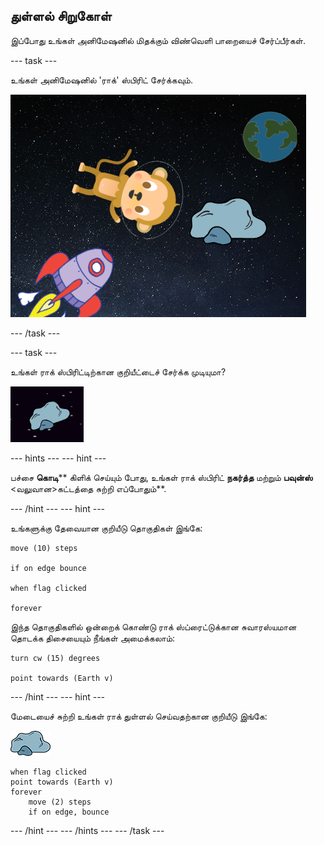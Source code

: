 ## துள்ளல் சிறுகோள்

இப்போது உங்கள் அனிமேஷனில் மிதக்கும் விண்வெளி பாறையைச் சேர்ப்பீர்கள்.

\--- task \---

உங்கள் அனிமேஷனில் 'ராக்' ஸ்பிரிட் சேர்க்கவும்.

![ஒரு ராக் ஸ்பிரிட் சேர்க்கிறது](images/space-rock-sprite.png)

\--- /task \---

\--- task \---

உங்கள் ராக் ஸ்பிரிட்டிற்கான குறியீட்டைச் சேர்க்க முடியுமா?

![ஒரு துள்ளல் பாறையை சோதிக்கிறது](images/space-bounce-test.png)

\--- hints \--- \--- hint \---

பச்சை **கொடி**** கிளிக் செய்யும் போது, உங்கள் ராக் ஸ்பிரிட் **நகர்த்த** மற்றும் **பவுன்ஸ்** <வலுவான>கட்டத்தை சுற்றி எப்போதும்**.

\--- /hint \--- \--- hint \---

உங்களுக்கு தேவையான குறியீடு தொகுதிகள் இங்கே:

```blocks3
move (10) steps

if on edge bounce

when flag clicked

forever
```

இந்த தொகுதிகளில் ஒன்றைக் கொண்டு ராக் ஸ்ப்ரைட்டுக்கான சுவாரஸ்யமான தொடக்க திசையையும் நீங்கள் அமைக்கலாம்:

```blocks3
turn cw (15) degrees

point towards (Earth v)
```

\--- /hint \--- \--- hint \---

மேடையைச் சுற்றி உங்கள் ராக் துள்ளல் செய்வதற்கான குறியீடு இங்கே:

![ராக் ஸ்பிரிட்](images/sprite-rock.png)

```blocks3
when flag clicked
point towards (Earth v)
forever
    move (2) steps
    if on edge, bounce
```

\--- /hint \--- \--- /hints \--- \--- /task \---